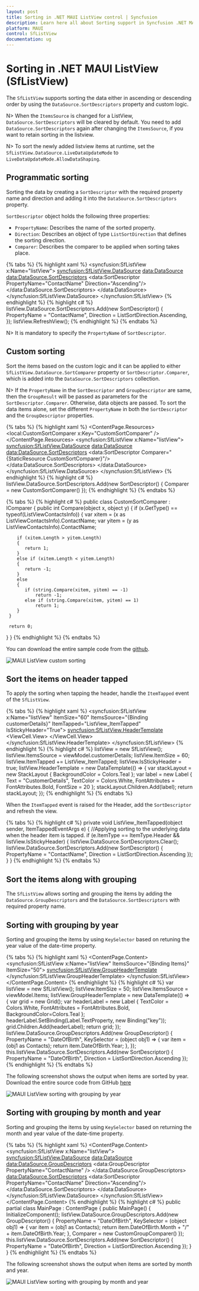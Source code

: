 ```yaml
---
layout: post
title: Sorting in .NET MAUI ListView control | Syncfusion
description: Learn here all about Sorting support in Syncfusion .NET MAUI ListView (SfListView) control, its elements and more.
platform: MAUI
control: SfListView
documentation: ug
---
```


# Sorting in .NET MAUI ListView (SfListView)

The `SfListView` supports sorting the data either in ascending or descending order by using the `DataSource.SortDescriptors` property and custom logic.

N> When the `ItemsSource` is changed for a ListView, `DataSource.SortDescriptors` will be cleared by default. You need to add `DataSource.SortDescriptors` again after changing the `ItemsSource`, if you want to retain sorting in the listview.

N> To sort the newly added listview items at runtime, set the `SfListView.DataSource.LiveDataUpdateMode` to `LiveDataUpdateMode.AllowDataShaping`. 

## Programmatic sorting

Sorting the data by creating a `SortDescriptor` with the required property name and direction and adding it into the `DataSource.SortDescriptors` property.

`SortDescriptor` object holds the following three properties:

* `PropertyName`: Describes the name of the sorted property.
* `Direction`: Describes an object of type `ListSortDirection` that defines the sorting direction.
* `Comparer`: Describes the comparer to be applied when sorting takes place.

{% tabs %}
{% highlight xaml %}
<ContentPage  xmlns:syncfusion="clr-namespace:Syncfusion.Maui.ListView;assembly=Syncfusion.Maui.ListView"
               xmlns:data="clr-namespace:Syncfusion.DataSource;assembly=Syncfusion.Maui.DataSource" >
  <syncfusion:SfListView x:Name="listView">
            <syncfusion:SfListView.DataSource>
                <data:DataSource>
                    <data:DataSource.SortDescriptors>
                        <data:SortDescriptor PropertyName="ContactName" Direction="Ascending"/>
                    </data:DataSource.SortDescriptors>
                </data:DataSource>
            </syncfusion:SfListView.DataSource>
  </syncfusion:SfListView>
</ContentPage>
{% endhighlight %}
{% highlight c# %}
listView.DataSource.SortDescriptors.Add(new SortDescriptor()
{
  PropertyName = "ContactName",
  Direction = ListSortDirection.Ascending,
}); 
listView.RefreshView();
{% endhighlight %}
{% endtabs %}

N> It is mandatory to specify the `PropertyName` of `SortDescriptor`.

## Custom sorting

Sort the items based on the custom logic and it can be applied to either `SfListView.DataSource.SortComparer` property or `SortDescriptor.Comparer`, which is added into the `DataSource.SortDescriptors` collection.

N> If the `PropertyName` in the `SortDescriptor` and `GroupDescriptor` are same, then the `GroupResult` will be passed as parameters for the `SortDescriptor.Comparer`. Otherwise, data objects are passed. To sort the data items alone, set the different `PropertyName` in both the `SortDescriptor` and the `GroupDescriptor` properties.

{% tabs %}
{% highlight xaml %}
<ContentPage  xmlns:syncfusion="clr-namespace:Syncfusion.Maui.ListView;assembly=Syncfusion.Maui.ListView"
               xmlns:data="clr-namespace:Syncfusion.DataSource;assembly=Syncfusion.Maui.DataSource">
  <ContentPage.Resources>
    <ResourceDictionary>
      <local:CustomSortComparer x:Key="CustomSortComparer" />
    </ResourceDictionary>
  </ContentPage.Resources>
  <syncfusion:SfListView x:Name="listView">
    <syncfusion:SfListView.DataSource>
      <data:DataSource>
        <data:DataSource.SortDescriptors>
          <data:SortDescriptor Comparer="{StaticResource CustomSortComparer}"/>
        </data:DataSource.SortDescriptors>
      </data:DataSource>
    </syncfusion:SfListView.DataSource>
  </syncfusion:SfListView>
</ContentPage>
{% endhighlight %}
{% highlight c# %}
listView.DataSource.SortDescriptors.Add(new SortDescriptor()
{
  Comparer = new CustomSortComparer()
});
{% endhighlight %}
{% endtabs %}

{% tabs %}
{% highlight c# %}
public class CustomSortComparer : IComparer<object>
{
  public int Compare(object x, object y)
  {
     if (x.GetType() == typeof(ListViewContactsInfo))
     {
        var xitem = (x as ListViewContactsInfo).ContactName;
        var yitem = (y as ListViewContactsInfo).ContactName;

        if (xitem.Length > yitem.Length)
        {
           return 1;
        }
        else if (xitem.Length < yitem.Length)
        {
           return -1;
        }
        else
        {
           if (string.Compare(xitem, yitem) == -1)
               return -1;
           else if (string.Compare(xitem, yitem) == 1)
               return 1;
        }
     }

     return 0;
   }
}
{% endhighlight %}
{% endtabs %}

You can download the entire sample code from the [github](https://github.com/SyncfusionExamples/custom-sorting-.net-maui-listview).

![MAUI ListView custom sorting](Images/sorting/maui-listview-custom-sorting.jpg)

## Sort the items on header tapped

To apply the sorting when tapping the header, handle the `ItemTapped` event of the `SfListView`.

{% tabs %}
{% highlight xaml %}
<ContentPage xmlns:syncfusion="clr-namespace:Syncfusion.Maui.ListView;assembly=Syncfusion.Maui.ListView"
               xmlns:data="clr-namespace:Syncfusion.DataSource;assembly=Syncfusion.Maui.DataSource">
  <syncfusion:SfListView x:Name="listView" ItemSize="60"
                        ItemsSource="{Binding customerDetails}" 
                        ItemTapped="ListView_ItemTapped" 
                        IsStickyHeader="True">
    <syncfusion:SfListView.HeaderTemplate>
      <DataTemplate>
        <ViewCell>
          <ViewCell.View>
            <StackLayout BackgroundColor="Teal">
              <Label TextColor="White" FontSize="20" FontAttributes="Bold" Text="CustomerDetails" />
            </StackLayout>
          </ViewCell.View>
        </ViewCell>
      </DataTemplate>
    </syncfusion:SfListView.HeaderTemplate>
  </syncfusion:SfListView>
</ContentPage>
{% endhighlight %}
{% highlight c# %}
listView = new SfListView();
listView.ItemsSource = viewModel.customerDetails;
listView.ItemSize = 60;
listView.ItemTapped += ListView_ItemTapped;
listView.IsStickyHeader = true;
listView.HeaderTemplate = new DataTemplate(() => 
{
  var stackLayout = new StackLayout { BackgroundColor = Colors.Teal };
  var label = new Label { Text = "CustomerDetails", TextColor = Colors.White, 
                          FontAttributes = FontAttributes.Bold, FontSize = 20 };
  stackLayout.Children.Add(label);
  return stackLayout;
});
{% endhighlight %}
{% endtabs %}

When the `ItemTapped` event is raised for the Header, add the `SortDescriptor` and refresh the view.

{% tabs %}
{% highlight c# %}
private void ListView_ItemTapped(object sender, ItemTappedEventArgs e)
{
  //Applying sorting to the underlying data when the header item is tapped.
  if (e.ItemType == ItemType.Header && listView.IsStickyHeader)
  {
    listView.DataSource.SortDescriptors.Clear();
    listView.DataSource.SortDescriptors.Add(new SortDescriptor()
    {
      PropertyName = "ContactName",
      Direction = ListSortDirection.Ascending
    });
  }
}
{% endhighlight %}
{% endtabs %}

## Sort the items along with grouping
 
The `SfListView` allows sorting and grouping the items by adding the `DataSource.GroupDescriptors` and the `DataSource.SortDescriptors` with required property name.

## Sorting with grouping by year

Sorting and grouping the items by using `KeySelector` based on retuning the year value of the date-time property.

{% tabs %}
{% highlight xaml %}
<ContentPage xmlns:syncfusion="clr-namespace:Syncfusion.Maui.ListView;assembly=Syncfusion.Maui.ListView"
               xmlns:data="clr-namespace:Syncfusion.DataSource;assembly=Syncfusion.Maui.DataSource">
  <ContentPage.Content>
    <syncfusion:SfListView x:Name="listView" ItemsSource="{Binding Items}" ItemSize="50">
      <syncfusion:SfListView.GroupHeaderTemplate>
        <DataTemplate>
          <Grid>
              <Label Text= "{Binding Key}" BackgroundColor="Teal" FontAttributes="Bold" TextColor="White"/>
		      </Grid>
        </DataTemplate>
      </syncfusion:SfListView.GroupHeaderTemplate>
    </syncfusion:SfListView>
  </ContentPage.Content>
</ContentPage>
{% endhighlight %}
{% highlight c# %}
var listView = new SfListView();
listView.ItemSize = 50;
listView.ItemsSource = viewModel.Items;
listView.GroupHeaderTemplate = new DataTemplate(() => 
{
   var grid = new Grid();
   var headerLabel = new Label
   {
   TextColor = Colors.White,
   FontAttributes = FontAttributes.Bold,
   BackgroundColor=Colors.Teal
   };
   headerLabel.SetBinding(Label.TextProperty, new Binding("key"));
   grid.Children.Add(headerLabel);
   return grid;
});
listView.DataSource.GroupDescriptors.Add(new GroupDescriptor()
{
  PropertyName = "DateOfBirth",
  KeySelector = (object obj1) =>
  {
   var item = (obj1 as Contacts);
   return item.DateOfBirth.Year;
  },
});
this.listView.DataSource.SortDescriptors.Add(new SortDescriptor()
{
  PropertyName = "DateOfBirth",
  Direction = ListSortDirection.Ascending
});
{% endhighlight %}
{% endtabs %}

The following screenshot shows the output when items are sorted by year. Download the entire source code from GitHub [here](https://github.com/SyncfusionExamples/sorting-and-grouping-.net-maui-listview)

![MAUI ListView sorting with grouping by year](Images/sorting/maui-listview-with-grouping-by-year.jpg)

## Sorting with grouping by month and year

Sorting and grouping the items by using `KeySelector` based on returning the month and year value of the date-time property.

{% tabs %}
{% highlight xaml %}
<ContentPage xmlns:syncfusion="clr-namespace:Syncfusion.Maui.ListView;assembly=Syncfusion.Maui.ListView"
              xmlns:data="clr-namespace:Syncfusion.DataSource;assembly=Syncfusion.Maui.DataSource">
  <ContentPage.Content>
    <syncfusion:SfListView x:Name="listView">
      <syncfusion:SfListView.DataSource>
        <data:DataSource>
        <data:DataSource.GroupDescriptors>
            <data:GroupDescriptor PropertyName="ContactName" />
          </data:DataSource.GroupDescriptors>
          <data:DataSource.SortDescriptors>
            <data:SortDescriptor PropertyName="ContactName" Direction="Ascending"/>
          </data:DataSource.SortDescriptors>
        </data:DataSource>
      </syncfusion:SfListView.DataSource>
    </syncfusion:SfListView>
  </ContentPage.Content>
</ContentPage>
{% endhighlight %}
{% highlight c# %}
public partial class MainPage : ContentPage
{
   public MainPage()
   {
       InitializeComponent();
       listView.DataSource.GroupDescriptors.Add(new GroupDescriptor()
       {
           PropertyName = "DateOfBirth",
           KeySelector = (object obj1) =>
           {
               var item = (obj1 as Contacts);
               return item.DateOfBirth.Month + "/" + item.DateOfBirth.Year;
           },
           Comparer = new CustomGroupComparer()
       });
       this.listView.DataSource.SortDescriptors.Add(new SortDescriptor()
       {
           PropertyName = "DateOfBirth",
           Direction = ListSortDirection.Ascending
       });
   }
}
{% endhighlight %}
{% endtabs %}

The following screenshot shows the output when items are sorted by month and year.

![MAUI ListView sorting with grouping by month and year](Images/sorting/maui-listview-sorting-with-grouping-by-year.jpg)